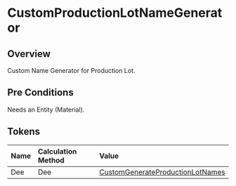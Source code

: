 # CustomProductionLotNameGenerator

## Overview

Custom Name Generator for Production Lot.

## Pre Conditions

Needs an Entity (Material).

## Tokens

| Name | Calculation Method | Value |
| :--- | :----------------- | :---- |
| Dee  | Dee | [CustomGenerateProductionLotNames](/AMSOsram/techspec>artifacts>deeactions>CustomGenerateProductionLotNames) |
